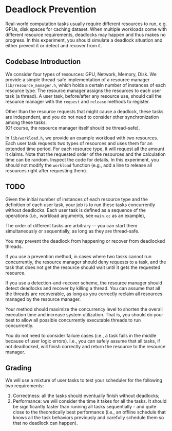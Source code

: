 # Deadlock Prevention

Real-world computation tasks usually require different resources to run, e.g.
GPUs, disk spaces for caching dataset. When multiple workloads come with different
resource requirements, deadlocks may happen and thus makes no progress.
In this experiment, you should simulate a deadlock situation and either prevent it or detect and recover from it. 

## Codebase Introduction

We consider four types of resources: GPU, Network, Memory, Disk.
We provide a simple thread-safe implementation of a resource manager
`lib/resource_manager.h`, which holds a certain number of instances of each resource type. The resource manager assigns the resources to each user task (a thread). 
A user task, before/after any resource use, should call the resource manager 
with the `request` and `release` methods to register.  
 
Other than the resource requests that might cause a deadlock, 
these tasks are independent, and you do not need to consider other synchronization among these tasks.  
(Of course, the resource manager itself should be thread-safe). 

In `lib/workload.h`,  we provide an example workload with two resources.  Each
user task requests two types of resources and uses them for an extended time period. 
For each resource type, it will request all the amount it claims.
Note that the requested order of the resources and the calculation time can be random.
Inspect the code for details. In this experiment, you should not modify the
`workload` function (e.g., add a line to release all resources right after
requesting them).

## TODO

Given the initial number of instances of each resource type and the definition of each user task, 
your job is to run these
tasks concurrently without deadlocks. 
Each user task is defined as a sequence of the operations (i.e., workload
arguments, see `main.cc` as an example), 

The order of different tasks are
arbitrary -- you can start them simultaneously or sequentially, as long as they are thread-safe. 

You may prevent the deadlock from happening or recover from
deadlocked threads. 

If you use a prevention method, in cases where two tasks cannot run concurrently, 
the resource manager should deny 
requests to a task, and the task that does not get the resource should wait until it gets
the requested resource.  

If you use a detection-and-recover scheme, the resource manager should detect deadlocks and recover by killing a thread.  You can assume that all the threads are recoverable, 
as long as you correctly reclaim all resources managed by the resource manager. 

Your method should maximize the concurrency level to shorten the overall execution time and increase system utilization.  That is, you should do your best to allow
all possible concurrently executable threads to run concurrently. 

You do not need to consider failure cases (i.e., a task fails in the middle because of user logic errors). 
I.e., you can safely assume that all tasks, if not deadlocked, will finish correctly and return the resource
to the resource manager. 

## Grading

We will use a mixture of user tasks to test your scheduler for the following two requirements:
1) Correctness: all the tasks should eventually finish without deadlocks;
2) Performance: we will consider the time it takes for all the tasks. It should be significantly faster than running all tasks sequentially - and quite close to the theoretically best performance (i.e., an offline schedule that knows all the task behaviors previously and carefully schedule them so that no deadlock can happen).  
